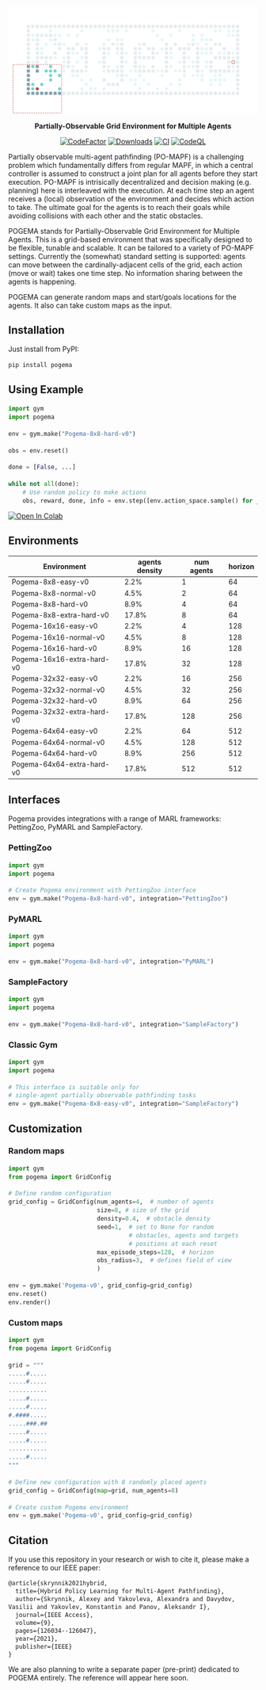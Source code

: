 <div align="center">


[![Pogema logo](https://raw.githubusercontent.com/Tviskaron/pogema-pics/main/pogema-logo.svg)](https://github.com/AIRI-Institute/pogema)    

**Partially-Observable Grid Environment for Multiple Agents**

[![CodeFactor](https://www.codefactor.io/repository/github/tviskaron/pogema/badge)](https://www.codefactor.io/repository/github/tviskaron/pogema)
[![Downloads](https://pepy.tech/badge/pogema)](https://pepy.tech/project/pogema)
[![CI](https://github.com/AIRI-Institute/pogema/actions/workflows/CI.yml/badge.svg?branch=main)](https://github.com/AIRI-Institute/pogema/actions/workflows/CI.yml) 
[![CodeQL](https://github.com/AIRI-Institute/pogema/actions/workflows/codeql-analysis.yml/badge.svg)](https://github.com/AIRI-Institute/pogema/actions/workflows/codeql-analysis.yml)    
    
</div> 

Partially observable multi-agent pathfinding (PO-MAPF) is a challenging problem which fundamentally differs from regular MAPF, in which a central controller is assumed to construct a joint plan for all agents before they start execution. PO-MAPF is intrisically decentralized and decision making (e.g. planning) here is interleaved with the execution. At each time step an agent receives a (local) observation of the environment and decides which action to take. The ultimate goal for the agents is to reach their goals while avoiding collisions with each other and the static obstacles.

POGEMA stands for Partially-Observable Grid Environment for Multiple Agents. This is a grid-based environment that was specifically designed to be flexible, tunable and scalable. It can be tailored to a variety of PO-MAPF settings. Currently the (somewhat) standard setting is supported: agents can move between the cardinally-adjacent cells of the grid, each action (move or wait) takes one time step. No information sharing between the agents is happening.

POGEMA can generate random maps and start/goals locations for the agents. It also can take custom maps as the input.

## Installation

Just install from PyPI:

```pip install pogema```

## Using Example

```python
import gym
import pogema

env = gym.make("Pogema-8x8-hard-v0")

obs = env.reset()

done = [False, ...]

while not all(done):
    # Use random policy to make actions
    obs, reward, done, info = env.step([env.action_space.sample() for _ in range(env.get_grid_config().num_agents)])
```

[![Open In Colab](https://colab.research.google.com/assets/colab-badge.svg)](https://colab.research.google.com/drive/19dSEGTQeM3oVJtVjpC162t1XApmv6APc?usp=sharing) 

## Environments

| Environment | agents density  | num agents  |  horizon    |
| -------------------------- | ----- | ----- | ---- |
| Pogema-8x8-easy-v0         | 2.2%  |   1   |  64  |
| Pogema-8x8-normal-v0       | 4.5%  |   2   |  64  |
| Pogema-8x8-hard-v0         | 8.9%  |   4   |  64  |
| Pogema-8x8-extra-hard-v0   | 17.8% |   8   |  64  |
| Pogema-16x16-easy-v0       | 2.2%  |   4   |  128 |
| Pogema-16x16-normal-v0     | 4.5%  |   8   |  128 |
| Pogema-16x16-hard-v0       | 8.9%  |   16  |  128 |
| Pogema-16x16-extra-hard-v0 | 17.8% |   32  |  128 |
| Pogema-32x32-easy-v0       | 2.2%  |   16  |  256 |
| Pogema-32x32-normal-v0     | 4.5%  |   32  |  256 |
| Pogema-32x32-hard-v0       | 8.9%  |   64  |  256 |
| Pogema-32x32-extra-hard-v0 | 17.8% |   128 |  256 |
| Pogema-64x64-easy-v0       | 2.2%  |   64  |  512 |
| Pogema-64x64-normal-v0     | 4.5%  |   128 |  512 |
| Pogema-64x64-hard-v0       | 8.9%  |   256 |  512 |
| Pogema-64x64-extra-hard-v0 | 17.8% |   512 |  512 |   

## Interfaces
Pogema provides integrations with a range of MARL frameworks: PettingZoo, PyMARL and SampleFactory. 

### PettingZoo

```python
import gym
import pogema

# Create Pogema environment with PettingZoo interface
env = gym.make("Pogema-8x8-hard-v0", integration="PettingZoo")
```

### PyMARL

```python
import gym
import pogema

env = gym.make("Pogema-8x8-hard-v0", integration="PyMARL")
```

### SampleFactory

```python
import gym
import pogema

env = gym.make("Pogema-8x8-hard-v0", integration="SampleFactory")
```

### Classic Gym


```python
import gym
import pogema

# This interface is suitable only for 
# single-agent partially observable pathfinding tasks
env = gym.make("Pogema-8x8-easy-v0", integration="SampleFactory")
```


## Customization

### Random maps
```python
import gym
from pogema import GridConfig

# Define random configuration
grid_config = GridConfig(num_agents=4,  # number of agents
                         size=8, # size of the grid
                         density=0.4,  # obstacle density
                         seed=1,  # set to None for random 
                                  # obstacles, agents and targets 
                                  # positions at each reset
                         max_episode_steps=128,  # horizon
                         obs_radius=3,  # defines field of view
                         )

env = gym.make('Pogema-v0', grid_config=grid_config)
env.reset()
env.render()

```

### Custom maps
```python
import gym
from pogema import GridConfig

grid = """
.....#.....
.....#.....
...........
.....#.....
.....#.....
#.####.....
.....###.##
.....#.....
.....#.....
...........
.....#.....
"""

# Define new configuration with 8 randomly placed agents
grid_config = GridConfig(map=grid, num_agents=8)

# Create custom Pogema environment
env = gym.make('Pogema-v0', grid_config=grid_config)
```




## Citation
If you use this repository in your research or wish to cite it, please make a reference to our IEEE paper: 
```
@article{skrynnik2021hybrid,
  title={Hybrid Policy Learning for Multi-Agent Pathfinding},
  author={Skrynnik, Alexey and Yakovleva, Alexandra and Davydov, Vasilii and Yakovlev, Konstantin and Panov, Aleksandr I},
  journal={IEEE Access},
  volume={9},
  pages={126034--126047},
  year={2021},
  publisher={IEEE}
}
```
We are also planning to write a separate paper (pre-print) dedicated to POGEMA entirely. The reference will appear here soon.
